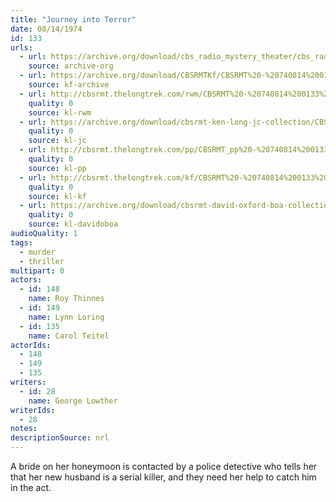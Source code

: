 ```yaml
---
title: "Journey into Terror"
date: 08/14/1974
id: 133
urls: 
  - url: https://archive.org/download/cbs_radio_mystery_theater/cbs_radio_mystery_theater-0101-0150.zip/cbs_radio_mystery_theater-0101-0150%2Fcbsrmt_0133_journey_into_terror.mp3
    source: archive-org
  - url: https://archive.org/download/CBSRMTKf/CBSRMT%20-%20740814%200133%20Journey%20Into%20Terror_kf.mp3
    source: kf-archive
  - url: http://cbsrmt.thelongtrek.com/rwm/CBSRMT%20-%20740814%200133%20Journey%20into%20Terror_rwm.mp3
    quality: 0
    source: kl-rwm
  - url: https://archive.org/download/cbsrmt-ken-long-jc-collection/CBSRMT - 740814 0133 Journey Into Terror vbr df_jc.mp3
    quality: 0
    source: kl-jc
  - url: http://cbsrmt.thelongtrek.com/pp/CBSRMT_pp%20-%20740814%200133%20Journey%20into%20Terror.mp3
    quality: 0
    source: kl-pp
  - url: http://cbsrmt.thelongtrek.com/kf/CBSRMT%20-%20740814%200133%20Journey%20Into%20Terror_kf.mp3
    quality: 0
    source: kl-kf
  - url: https://archive.org/download/cbsrmt-david-oxford-boa-collection/CBSRMT-740814-0133-Journey-into-Terror-(64-44)_kf-{BoA}.mp3
    quality: 0
    source: kl-davidoboa
audioQuality: 1
tags: 
  - murder
  - thriller
multipart: 0
actors:  
  - id: 148
    name: Roy Thinnes  
  - id: 149
    name: Lynn Loring  
  - id: 135
    name: Carol Teitel
actorIds:  
  - 148  
  - 149  
  - 135
writers:  
  - id: 28
    name: George Lowther
writerIds:  
  - 28
notes: 
descriptionSource: nrl
---
```

A bride on her honeymoon is contacted by a police detective who tells her that her new husband is a serial killer, and they need her help to catch him in the act.
